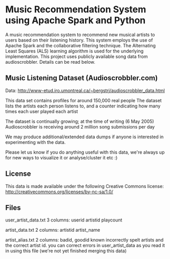 
# Music Recommendation System using Apache Spark and Python

A music recommendation system to recommend new musical artists to users based on their listening history. This system employs the use of Apache Spark and the collaborative filtering technique. The Alternating Least Squares (ALS) learning algorithm is used for the underlying implementation. This project uses publicly available song data from audioscrobbler. Details can be read below.


Music Listening Dataset (Audioscrobbler.com)
--------------------------------

Data: http://www-etud.iro.umontreal.ca/~bergstrj/audioscrobbler_data.html

This data set contains profiles for around 150,000 real people
The dataset lists the artists each person listens to, and a counter
indicating how many times each user played each artist

The dataset is continually growing; at the time of writing (6 May 2005) 
Audioscrobbler is receiving around 2 million song submissions per day

We may produce additional/extended data dumps if anyone is interested 
in experimenting with the data. 

Please let us know if you do anything useful with this data, we're always
up for new ways to visualize it or analyse/cluster it etc :)


License
-------

This data is made available under the following Creative Commons license:
http://creativecommons.org/licenses/by-nc-sa/1.0/


Files
-----

user_artist_data.txt
    3 columns: userid artistid playcount

artist_data.txt
    2 columns: artistid artist_name

artist_alias.txt
    2 columns: badid, goodid
    known incorrectly spelt artists and the correct artist id. 
    you can correct errors in user_artist_data as you read it in using this file
    (we're not yet finished merging this data)
